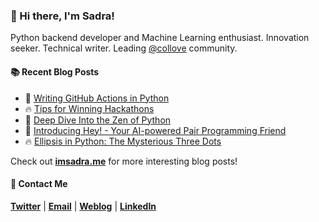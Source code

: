 ### :wave: Hi there, I'm Sadra!
Python backend developer and Machine Learning enthusiast. Innovation seeker. Technical writer. Leading [@collove](https://github.com/collove) community.

#### :books: Recent Blog Posts
<!-- BLOGPOSTS:START -->
 - 🚀 [Writing GitHub Actions in Python](https://imsadra.me/writing-github-actions-in-python)
 - 🔥 [Tips for Winning Hackathons](https://imsadra.me/tips-for-winning-hackathons)
 - 💯 [Deep Dive Into the Zen of Python](https://imsadra.me/deep-dive-into-the-zen-of-python)
 - 🚀 [Introducing Hey! - Your AI-powered Pair Programming Friend](https://imsadra.me/introducing-hey-your-ai-powered-pair-programming-friend)
 - 🔥 [Ellipsis in Python: The Mysterious Three Dots](https://imsadra.me/ellipsis-in-python-the-mysterious-three-dots)<!-- BLOGPOSTS:END -->

Check out [__imsadra.me__](https://imsadra.me) for more interesting blog posts!

#### :call_me_hand: Contact Me
[__Twitter__](https://twitter.com/lnxpylnxpy) | [__Email__](mailto:lnxpylnxpy@gmail.com) | [__Weblog__](https://imsadra.me) | [__LinkedIn__](https://www.linkedin.com/in/sadra-yahyapour/)
